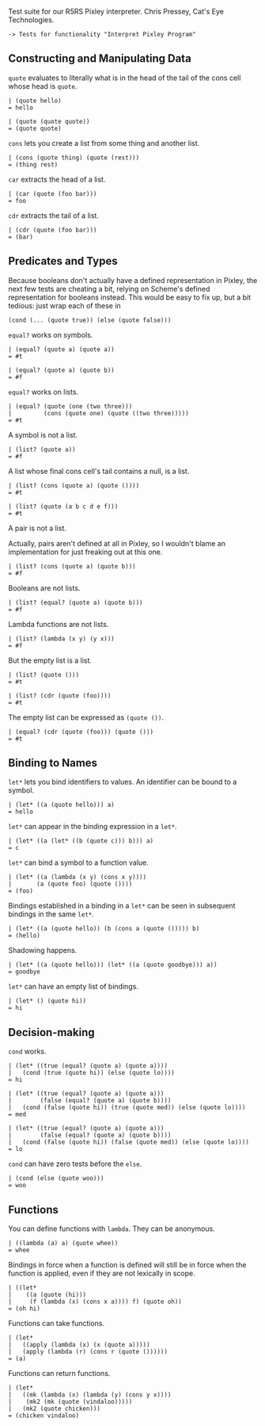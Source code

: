 Test suite for our R5RS Pixley interpreter.
Chris Pressey, Cat's Eye Technologies.

    -> Tests for functionality "Interpret Pixley Program"

Constructing and Manipulating Data
----------------------------------

`quote` evaluates to literally what is in the head of the tail of
the cons cell whose head is `quote`.

    | (quote hello)
    = hello

    | (quote (quote quote))
    = (quote quote)

`cons` lets you create a list from some thing and another list.

    | (cons (quote thing) (quote (rest)))
    = (thing rest)

`car` extracts the head of a list.

    | (car (quote (foo bar)))
    = foo

`cdr` extracts the tail of a list.

    | (cdr (quote (foo bar)))
    = (bar)

Predicates and Types
--------------------

Because booleans don't actually have a defined representation in
Pixley, the next few tests are cheating a bit, relying on Scheme's
defined representation for booleans instead.  This would be easy
to fix up, but a bit tedious: just wrap each of these in

    (cond (... (quote true)) (else (quote false)))

`equal?` works on symbols.

    | (equal? (quote a) (quote a))
    = #t

    | (equal? (quote a) (quote b))
    = #f

`equal?` works on lists.

    | (equal? (quote (one (two three)))
    |         (cons (quote one) (quote ((two three)))))
    = #t

A symbol is not a list.

    | (list? (quote a))
    = #f

A list whose final cons cell's tail contains a null, is a list.

    | (list? (cons (quote a) (quote ())))
    = #t

    | (list? (quote (a b c d e f)))
    = #t

A pair is not a list.

Actually, pairs aren't defined at all in Pixley, so I wouldn't
blame an implementation for just freaking out at this one.

    | (list? (cons (quote a) (quote b)))
    = #f

Booleans are not lists.

    | (list? (equal? (quote a) (quote b)))
    = #f

Lambda functions are not lists.

    | (list? (lambda (x y) (y x)))
    = #f

But the empty list is a list.

    | (list? (quote ()))
    = #t

    | (list? (cdr (quote (foo))))
    = #t

The empty list can be expressed as `(quote ())`.

    | (equal? (cdr (quote (foo))) (quote ()))
    = #t

Binding to Names
----------------

`let*` lets you bind identifiers to values.  An identifier can be bound
to a symbol.

    | (let* ((a (quote hello))) a)
    = hello

`let*` can appear in the binding expression in a `let*`.

    | (let* ((a (let* ((b (quote c))) b))) a)
    = c

`let*` can bind a symbol to a function value.

    | (let* ((a (lambda (x y) (cons x y))))
    |       (a (quote foo) (quote ())))
    = (foo)

Bindings established in a binding in a `let*` can be seen in
subsequent bindings in the same `let*`.

    | (let* ((a (quote hello)) (b (cons a (quote ())))) b)
    = (hello)

Shadowing happens.

    | (let* ((a (quote hello))) (let* ((a (quote goodbye))) a))
    = goodbye

`let*` can have an empty list of bindings.

    | (let* () (quote hi))
    = hi

Decision-making
---------------

`cond` works.

    | (let* ((true (equal? (quote a) (quote a))))
    |   (cond (true (quote hi)) (else (quote lo))))
    = hi

    | (let* ((true (equal? (quote a) (quote a)))
    |        (false (equal? (quote a) (quote b))))
    |   (cond (false (quote hi)) (true (quote med)) (else (quote lo))))
    = med

    | (let* ((true (equal? (quote a) (quote a)))
    |        (false (equal? (quote a) (quote b))))
    |   (cond (false (quote hi)) (false (quote med)) (else (quote lo))))
    = lo

`cond` can have zero tests before the `else`.

    | (cond (else (quote woo)))
    = woo

Functions
---------

You can define functions with `lambda`.  They can be anonymous.

    | ((lambda (a) a) (quote whee))
    = whee

Bindings in force when a function is defined will still be in force
when the function is applied, even if they are not lexically in scope.

    | ((let*
    |    ((a (quote (hi)))
    |     (f (lambda (x) (cons x a)))) f) (quote oh))
    = (oh hi)

Functions can take functions.

    | (let*
    |   ((apply (lambda (x) (x (quote a)))))
    |   (apply (lambda (r) (cons r (quote ()))))) 
    = (a)

Functions can return functions.

    | (let*
    |   ((mk (lambda (x) (lambda (y) (cons y x))))
    |    (mk2 (mk (quote (vindaloo)))))
    |   (mk2 (quote chicken)))
    = (chicken vindaloo)
